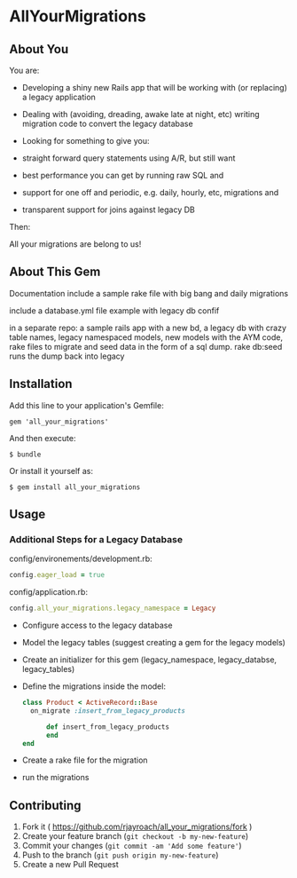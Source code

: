 # AllYourMigrations

## About You
You are:
* Developing a shiny new Rails app that will be working with (or replacing) a legacy application
* Dealing with (avoiding, dreading, awake late at night, etc) writing migration code to convert the legacy database
* Looking for something to give you:

* straight forward query statements using A/R, but still want
* best performance you can get by running raw SQL and
* support for one off and periodic, e.g. daily, hourly, etc, migrations and
* transparent support for joins against legacy DB

Then:

All your migrations are belong to us!


## About This Gem
Documentation
include a sample rake file with big bang and daily migrations

include a database.yml file example with legacy db confif

in a separate repo:
a sample rails app with a new bd, a legacy db with crazy table names, legacy namespaced models, new models with the AYM code, rake files to migrate and seed data in the form of a sql dump. rake db:seed runs the dump back into legacy



## Installation

Add this line to your application's Gemfile:

    gem 'all_your_migrations'

And then execute:

    $ bundle

Or install it yourself as:

    $ gem install all_your_migrations

## Usage



### Additional Steps for a Legacy Database

config/environements/development.rb:
```ruby
config.eager_load = true
```

config/application.rb:
```ruby
config.all_your_migrations.legacy_namespace = Legacy
```

* Configure access to the legacy database
* Model the legacy tables (suggest creating a gem for the legacy models)
* Create an initializer for this gem (legacy_namespace, legacy_databse, legacy_tables)

* Define the migrations inside the model:

	```ruby
	class Product < ActiveRecord::Base
	  on_migrate :insert_from_legacy_products

          def insert_from_legacy_products
          end
	end
	```

* Create a rake file for the migration

* run the migrations


## Contributing

1. Fork it ( https://github.com/rjayroach/all_your_migrations/fork )
2. Create your feature branch (`git checkout -b my-new-feature`)
3. Commit your changes (`git commit -am 'Add some feature'`)
4. Push to the branch (`git push origin my-new-feature`)
5. Create a new Pull Request
